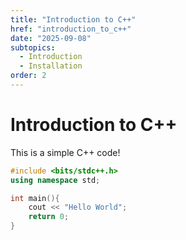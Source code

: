 ```yaml
---
title: "Introduction to C++"
href: "introduction_to_c++"
date: "2025-09-08"
subtopics:
  - Introduction
  - Installation
order: 2
---
```

# Introduction to C++
This is a simple C++ code!

```cpp
#include <bits/stdc++.h>
using namespace std;

int main(){
    cout << "Hello World";
    return 0;
}
```